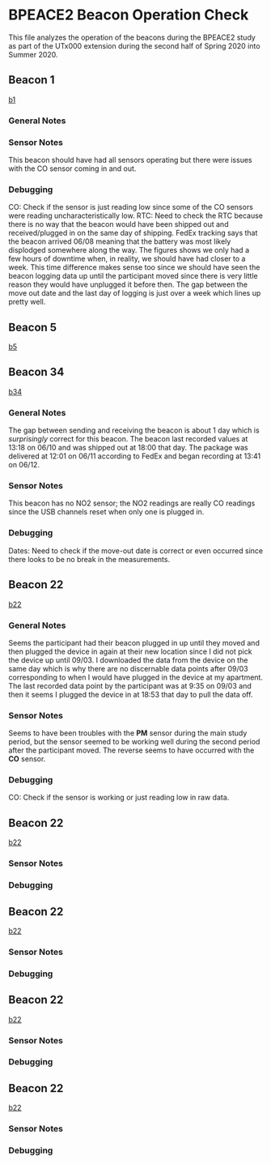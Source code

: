 # BPEACE2 Beacon Operation Check
This file analyzes the operation of the beacons during the BPEACE2 study as part of the UTx000 extension during the second half of Spring 2020 into Summer 2020.

## Beacon 1

[b1]()

### General Notes

### Sensor Notes
This beacon should have had all sensors operating but there were issues with the CO sensor coming in and out.

### Debugging
CO: Check if the sensor is just reading low since some of the CO sensors were reading uncharacteristically low.
RTC: Need to check the RTC because there is no way that the beacon would have been shipped out and received/plugged in on the same day of shipping. FedEx tracking says that the beacon arrived 06/08 meaning that the battery was most likely displodged somewhere along the way. The figures shows we only had a few hours of downtime when, in reality, we should have had closer to a week. This time difference makes sense too since we should have seen the beacon logging data up until the participant moved since there is very little reason they would have unplugged it before then. The gap between the move out date and the last day of logging is just over a week which lines up pretty well.

## Beacon 5

[b5]()

## Beacon 34

[b34]()

### General Notes
The gap between sending and receiving the beacon is about 1 day which is _surprisingly_ correct for this beacon. The beacon last recorded values at 13:18 on 06/10 and was shipped out at 18:00 that day. The package was delivered at 12:01 on 06/11 according to FedEx and began recording at 13:41 on 06/12.

### Sensor Notes
This beacon has no NO2 sensor; the NO2 readings are really CO readings since the USB channels reset when only one is plugged in.

### Debugging
Dates: Need to check if the move-out date is correct or even occurred since there looks to be no break in the measurements. 

## Beacon 22

[b22]()

### General Notes
Seems the participant had their beacon plugged in up until they moved and then plugged the device in again at their new location since I did not pick the device up until 09/03. I downloaded the data from the device on the same day which is why there are no discernable data points after 09/03 corresponding to when I would have plugged in the device at my apartment. The last recorded data point by the participant was at 9:35 on 09/03 and then it seems I plugged the device in at 18:53 that day to pull the data off. 

### Sensor Notes
Seems to have been troubles with the **PM** sensor during the main study period, but the sensor seemed to be working well during the second period after the participant moved. The reverse seems to have occurred with the **CO** sensor. 

### Debugging
CO: Check if the sensor is working or just reading low in raw data.

## Beacon 22

[b22]()

### Sensor Notes

### Debugging

## Beacon 22

[b22]()

### Sensor Notes

### Debugging

## Beacon 22

[b22]()

### Sensor Notes

### Debugging

## Beacon 22

[b22]()

### Sensor Notes

### Debugging

